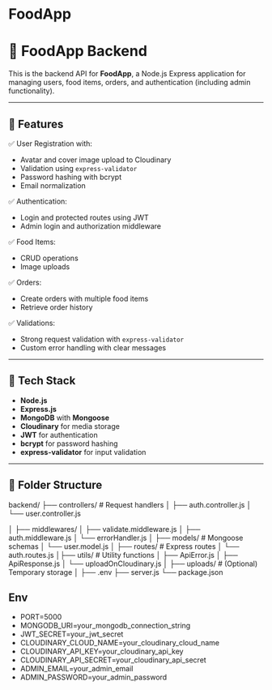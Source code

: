 # FoodApp



# 🍔 FoodApp Backend

This is the backend API for **FoodApp**, a Node.js Express application for managing users, food items, orders, and authentication (including admin functionality).

---

## 🚀 Features

✅ User Registration with:

- Avatar and cover image upload to Cloudinary
- Validation using `express-validator`
- Password hashing with bcrypt
- Email normalization

✅ Authentication:

- Login and protected routes using JWT
- Admin login and authorization middleware

✅ Food Items:

- CRUD operations
- Image uploads

✅ Orders:

- Create orders with multiple food items
- Retrieve order history

✅ Validations:

- Strong request validation with `express-validator`
- Custom error handling with clear messages

---

## 🧰 Tech Stack

- **Node.js**
- **Express.js**
- **MongoDB** with **Mongoose**
- **Cloudinary** for media storage
- **JWT** for authentication
- **bcrypt** for password hashing
- **express-validator** for input validation

---

## 📂 Folder Structure

backend/
├── controllers/ # Request handlers
│ ├── auth.controller.js
│ └── user.controller.js

│
├── middlewares/
│ ├── validate.middleware.js
│ ├── auth.middleware.js
│ └── errorHandler.js
│
├── models/ # Mongoose schemas
│ └── user.model.js
│
├── routes/ # Express routes
│ └── auth.routes.js
│├── utils/ # Utility functions
│ ├── ApiError.js
│ ├── ApiResponse.js
│ └── uploadOnCloudinary.js
│
├── uploads/ # (Optional) Temporary storage
│
├── .env
├── server.js
└── package.json

## Env

- PORT=5000
- MONGODB_URI=your_mongodb_connection_string
- JWT_SECRET=your_jwt_secret
- CLOUDINARY_CLOUD_NAME=your_cloudinary_cloud_name
- CLOUDINARY_API_KEY=your_cloudinary_api_key
- CLOUDINARY_API_SECRET=your_cloudinary_api_secret
- ADMIN_EMAIL=your_admin_email
- ADMIN_PASSWORD=your_admin_password
